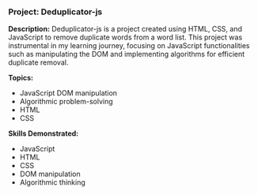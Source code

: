 ### Project: Deduplicator-js

**Description:**
Deduplicator-js is a project created using HTML, CSS, and JavaScript to remove duplicate words from a word list. This project was instrumental in my learning journey, focusing on JavaScript functionalities such as manipulating the DOM and implementing algorithms for efficient duplicate removal.

**Topics:**
- JavaScript DOM manipulation
- Algorithmic problem-solving
- HTML
- CSS

**Skills Demonstrated:**
- JavaScript
- HTML
- CSS
- DOM manipulation
- Algorithmic thinking
